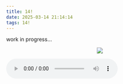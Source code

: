 ```yaml
---
title: 14!
date: 2025-03-14 21:14:14
tags: 14!
---
```

work in progress...
<!--more-->
<p align ="center">
    <img src ="Billy_ocean.jpg" style="max-width:14%; height:auto;">
</p>
<audio controls>
   <source src="today_music.mp3" type="audio/mpeg">
</audio>
